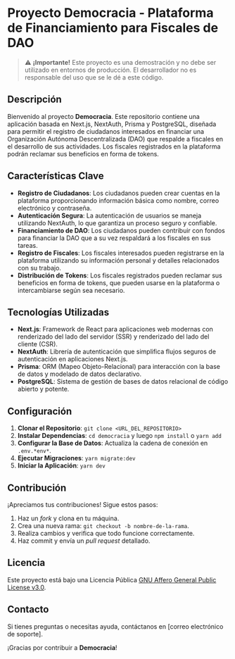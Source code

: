# Proyecto Democracia - Plataforma de Financiamiento para Fiscales de DAO

> :warning: **¡Importante!** Este proyecto es una demostración y no debe ser utilizado en entornos de producción. El desarrollador no es responsable del uso que se le dé a este código.


## Descripción

Bienvenido al proyecto **Democracia**. Este repositorio contiene una aplicación basada en Next.js, NextAuth, Prisma y PostgreSQL, diseñada para permitir el registro de ciudadanos interesados en financiar una Organización Autónoma Descentralizada (DAO) que respalde a fiscales en el desarrollo de sus actividades. Los fiscales registrados en la plataforma podrán reclamar sus beneficios en forma de tokens.

## Características Clave

- **Registro de Ciudadanos**: Los ciudadanos pueden crear cuentas en la plataforma proporcionando información básica como nombre, correo electrónico y contraseña.
- **Autenticación Segura**: La autenticación de usuarios se maneja utilizando NextAuth, lo que garantiza un proceso seguro y confiable.
- **Financiamiento de DAO**: Los ciudadanos pueden contribuir con fondos para financiar la DAO que a su vez respaldará a los fiscales en sus tareas.
- **Registro de Fiscales**: Los fiscales interesados pueden registrarse en la plataforma utilizando su información personal y detalles relacionados con su trabajo.
- **Distribución de Tokens**: Los fiscales registrados pueden reclamar sus beneficios en forma de tokens, que pueden usarse en la plataforma o intercambiarse según sea necesario.

## Tecnologías Utilizadas

- **Next.js**: Framework de React para aplicaciones web modernas con renderizado del lado del servidor (SSR) y renderizado del lado del cliente (CSR).
- **NextAuth**: Librería de autenticación que simplifica flujos seguros de autenticación en aplicaciones Next.js.
- **Prisma**: ORM (Mapeo Objeto-Relacional) para interacción con la base de datos y modelado de datos declarativo.
- **PostgreSQL**: Sistema de gestión de bases de datos relacional de código abierto y potente.

## Configuración

1. **Clonar el Repositorio**: `git clone <URL_DEL_REPOSITORIO>`
2. **Instalar Dependencias**: `cd democracia` y luego `npm install` o `yarn add`
3. **Configurar la Base de Datos**: Actualiza la cadena de conexión en `.env.*env*`.
4. **Ejecutar Migraciones**: `yarn migrate:dev`
5. **Iniciar la Aplicación**: `yarn dev`

## Contribución

¡Apreciamos tus contribuciones! Sigue estos pasos:

1. Haz un *fork* y clona en tu máquina.
2. Crea una nueva rama: `git checkout -b nombre-de-la-rama`.
3. Realiza cambios y verifica que todo funcione correctamente.
4. Haz commit y envía un *pull request* detallado.

## Licencia

Este proyecto está bajo una Licencia Pública [GNU Affero General Public License v3.0](https://www.gnu.org/licenses/agpl-3.0.en.html).

## Contacto

Si tienes preguntas o necesitas ayuda, contáctanos en [correo electrónico de soporte].

¡Gracias por contribuir a **Democracia**!